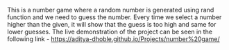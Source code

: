 This is a number game where a random number is generated using rand function and we need to guess the number. Every time we select a number higher than the given, it will show that the guess is too high and same for lower guesses.
The live demonstration of the project can be seen in the following link - https://aditya-dhoble.github.io/Projects/number%20game/

